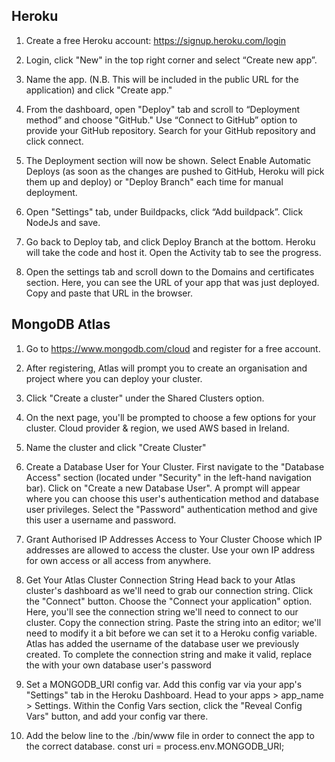 ## Heroku

1. Create a free Heroku account: https://signup.heroku.com/login

2. Login, click "New" in the top right corner and select “Create new app”.

3. Name the app. (N.B. This will be included in the public URL for the application) and click "Create app."

4. From the dashboard, open "Deploy" tab and scroll to “Deployment method” and choose "GitHub."
   Use “Connect to GitHub” option to provide your GitHub repository. Search for your GitHub repository and click connect.

5. The Deployment section will now be shown. Select Enable Automatic Deploys (as soon as the changes are pushed to GitHub, Heroku will pick them up and deploy) or "Deploy Branch" each time for manual deployment.

6. Open "Settings" tab, under Buildpacks, click “Add buildpack”. Click NodeJs and save.

7. Go back to Deploy tab, and click Deploy Branch at the bottom. Heroku will take the code and host it. Open the Activity tab to see the progress.

8. Open the settings tab and scroll down to the Domains and certificates section. Here, you can see the URL of your app that was just deployed. Copy and paste that URL in the browser.

## MongoDB Atlas

1. Go to https://www.mongodb.com/cloud and register for a free account.

2. After registering, Atlas will prompt you to create an organisation and project where you can deploy your cluster.

3. Click "Create a cluster" under the Shared Clusters option.

4. On the next page, you'll be prompted to choose a few options for your cluster. Cloud provider & region, we used AWS based in Ireland.

5. Name the cluster and click "Create Cluster"

6. Create a Database User for Your Cluster. First navigate to the "Database Access" section (located under "Security" in the left-hand navigation bar). Click on "Create a new Database User". A prompt will appear where you can choose this user's authentication method and database user privileges.
   Select the "Password" authentication method and give this user a username and password.

7. Grant Authorised IP Addresses Access to Your Cluster
   Choose which IP addresses are allowed to access the cluster. Use your own IP address for own access or all access from anywhere.

8. Get Your Atlas Cluster Connection String
   Head back to your Atlas cluster's dashboard as we'll need to grab our connection string.
   Click the "Connect" button. Choose the "Connect your application" option.
   Here, you'll see the connection string we'll need to connect to our cluster. Copy the connection string.
   Paste the string into an editor; we'll need to modify it a bit before we can set it to a Heroku config variable. Atlas has added the username of the database user we previously created. To complete the connection string and make it valid, replace the <password> with your own database user's password

9. Set a MONGODB_URI config var. Add this config var via your app's "Settings" tab in the Heroku Dashboard. Head to your apps > app_name > Settings. Within the Config Vars section, click the "Reveal Config Vars" button, and add your config var there.

10. Add the below line to the ./bin/www file in order to connect the app to the correct database.
    const uri = process.env.MONGODB_URI;
